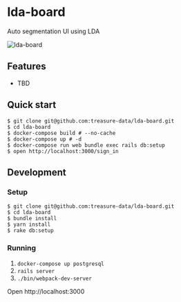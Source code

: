 # lda-board
Auto segmentation UI using LDA

![lda-board](https://github.com/treasure-data/lda-board/raw/master/public/screen_shot.png)

## Features
- TBD

## Quick start
```
$ git clone git@github.com:treasure-data/lda-board.git
$ cd lda-board
$ docker-compose build # --no-cache
$ docker-compose up # -d
$ docker-compose run web bundle exec rails db:setup
$ open http://localhost:3000/sign_in 
```

## Development
### Setup
```
$ git clone git@github.com:treasure-data/lda-board.git
$ cd lda-board
$ bundle install
$ yarn install
$ rake db:setup
```

### Running
1. `docker-compose up postgresql`
2. `rails server`
3. `./bin/webpack-dev-server`

Open http://localhost:3000
